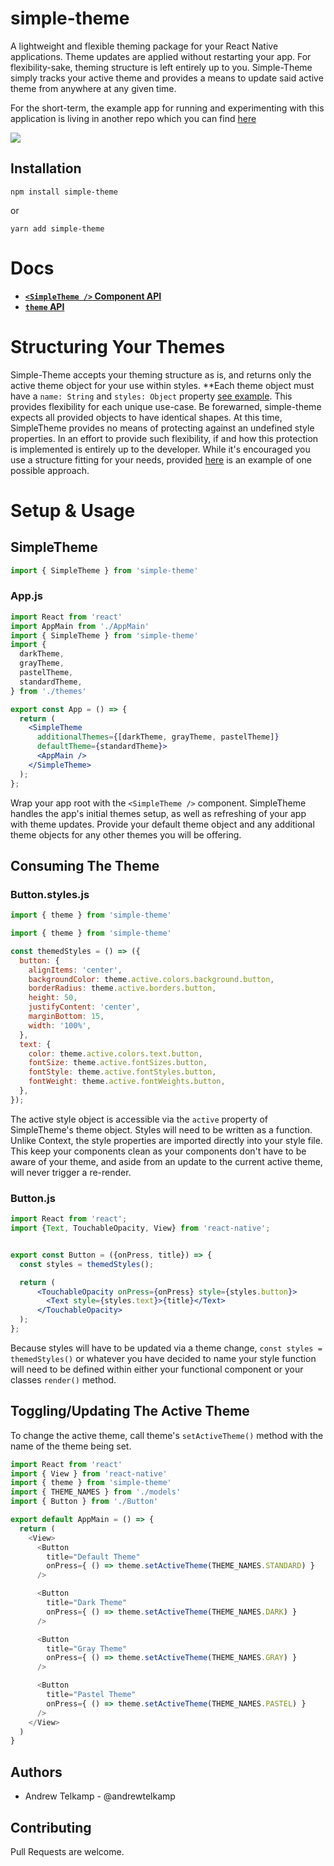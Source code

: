 # simple-theme

A lightweight and flexible theming package for your React Native applications. Theme updates are applied without restarting your app. For flexibility-sake, theming structure is left entirely up to you. Simple-Theme simply tracks your active theme and provides a means to update said active theme from anywhere at any given time.

For the short-term, the example app for running and experimenting with this application is living in another repo which you can find [here](https://github.com/andrewtelkamp/simple-theme-example-app)

![](assets/simple-theme.gif)


## Installation

```
npm install simple-theme
``` 
or 
```
yarn add simple-theme
```


# Docs

* **[`<SimpleTheme />` Component API](docs/SimpleTheme.md)**<br/>
* **[`theme` API](docs/theme.md)**



# Structuring Your Themes

Simple-Theme accepts your theming structure as is, and returns only the active theme object for your use within styles. **Each theme object must have a `name: String` and `styles: Object` property [see example](docs/exampleThemes.md). This provides flexibility for each unique use-case. Be forewarned, simple-theme expects all provided objects to have identical shapes. At this time, SimpleTheme provides no means of protecting against an undefined style properties. In an effort to provide such flexibility, if and how this protection is implemented is entirely up to the developer. While it's encouraged you use a structure fitting for your needs, provided [here](docs/exampleThemes.md) is an example of one possible approach.


# Setup & Usage

## SimpleTheme

```js
import { SimpleTheme } from 'simple-theme'
```

### App.js

```jsx
import React from 'react'
import AppMain from './AppMain'
import { SimpleTheme } from 'simple-theme'
import {
  darkTheme,
  grayTheme,
  pastelTheme,
  standardTheme,
} from './themes'

export const App = () => {
  return (
    <SimpleTheme
      additionalThemes={[darkTheme, grayTheme, pastelTheme]}
      defaultTheme={standardTheme}>
      <AppMain />
    </SimpleTheme>
  );
};
```

Wrap your app root with the `<SimpleTheme />` component. SimpleTheme handles the app's initial themes setup, as well as refreshing of your app with theme updates. Provide your default theme object and any additional theme objects for any other themes you will be offering.


## Consuming The Theme

### Button.styles.js

```js 
import { theme } from 'simple-theme'
```

```jsx
import { theme } from 'simple-theme'

const themedStyles = () => ({
  button: {
    alignItems: 'center',
    backgroundColor: theme.active.colors.background.button,
    borderRadius: theme.active.borders.button,
    height: 50,
    justifyContent: 'center',
    marginBottom: 15,
    width: '100%',
  },
  text: {
    color: theme.active.colors.text.button,
    fontSize: theme.active.fontSizes.button,
    fontStyle: theme.active.fontStyles.button,
    fontWeight: theme.active.fontWeights.button,
  },
});
```

The active style object is accessible via the `active` property of SimpleTheme's theme object. Styles will need to be written as a function.
Unlike Context, the style properties are imported directly into your style file. This keep your components clean as your components don't have to be aware of your theme, and aside from an update to the current active theme, will never trigger a re-render.

### Button.js

```jsx
import React from 'react';
import {Text, TouchableOpacity, View} from 'react-native';


export const Button = ({onPress, title}) => {
  const styles = themedStyles();

  return (
      <TouchableOpacity onPress={onPress} style={styles.button}>
        <Text style={styles.text}>{title}</Text>
      </TouchableOpacity>
  );
};
```

Because styles will have to be updated via a theme change, `const styles = themedStyles()` or whatever you have decided to name your style function will need to be defined within either your functional component or your classes `render()` method.


## Toggling/Updating The Active Theme

To change the active theme, call theme's `setActiveTheme()` method with the name of the theme being set.

```js
import React from 'react'
import { View } from 'react-native'
import { theme } from 'simple-theme'
import { THEME_NAMES } from './models'
import { Button } from './Button'

export default AppMain = () => {
  return (
    <View>
      <Button
        title="Default Theme"
        onPress={ () => theme.setActiveTheme(THEME_NAMES.STANDARD) }
      />

      <Button
        title="Dark Theme"
        onPress={ () => theme.setActiveTheme(THEME_NAMES.DARK) }
      />

      <Button
        title="Gray Theme"
        onPress={ () => theme.setActiveTheme(THEME_NAMES.GRAY) }
      />

      <Button
        title="Pastel Theme"
        onPress={ () => theme.setActiveTheme(THEME_NAMES.PASTEL) }
      />
    </View>
  )
}
```

## Authors

* Andrew Telkamp - @andrewtelkamp


## Contributing

Pull Requests are welcome.
